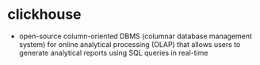 # clickhouse

- open-source column-oriented DBMS (columnar database management system) for online analytical processing (OLAP) that allows users to generate analytical reports using SQL queries in real-time

